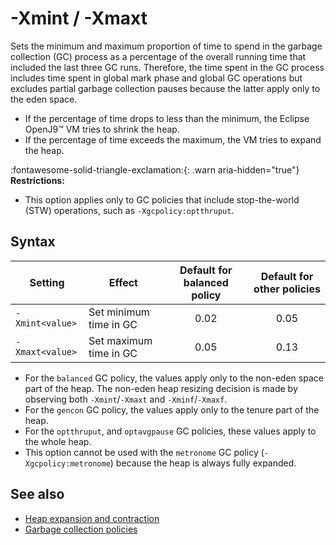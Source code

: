 <!--
* Copyright (c) 2017, 2024 IBM Corp. and others
*
* This program and the accompanying materials are made
* available under the terms of the Eclipse Public License 2.0
* which accompanies this distribution and is available at
* https://www.eclipse.org/legal/epl-2.0/ or the Apache
* License, Version 2.0 which accompanies this distribution and
* is available at https://www.apache.org/licenses/LICENSE-2.0.
*
* This Source Code may also be made available under the
* following Secondary Licenses when the conditions for such
* availability set forth in the Eclipse Public License, v. 2.0
* are satisfied: GNU General Public License, version 2 with
* the GNU Classpath Exception [1] and GNU General Public
* License, version 2 with the OpenJDK Assembly Exception [2].
*
* [1] https://www.gnu.org/software/classpath/license.html
* [2] https://openjdk.org/legal/assembly-exception.html
*
* SPDX-License-Identifier: EPL-2.0 OR Apache-2.0 OR GPL-2.0-only WITH Classpath-exception-2.0 OR GPL-2.0-only WITH OpenJDK-assembly-exception-1.0
-->

# -Xmint / -Xmaxt


Sets the minimum and maximum proportion of time to spend in the garbage collection (GC) process as a percentage of the overall running time that included the last three GC runs. Therefore, the time spent in the GC process includes time spent in global mark phase and global GC operations but excludes partial garbage collection pauses because the latter apply only to the eden space.

- If the percentage of time drops to less than the minimum, the Eclipse OpenJ9&trade; VM tries to shrink the heap.
- If the percentage of time exceeds the maximum, the VM tries to expand the heap.

:fontawesome-solid-triangle-exclamation:{: .warn aria-hidden="true"} **Restrictions:**

- This option applies only to GC policies that include stop-the-world (STW) operations, such as `-Xgcpolicy:optthruput`.  


## Syntax

| Setting        | Effect                 | Default for balanced policy|Default for other policies|
|----------------|------------------------|:---------:|:-------------------------------:|
|`-Xmint<value>` | Set minimum time in GC | 0.02    |0.05                          |
|`-Xmaxt<value>` | Set maximum time in GC | 0.05   |0.13                           |

- For the `balanced` GC policy, the values apply only to the non-eden space part of the heap. The non-eden heap resizing decision is made by observing both `-Xmint`/`-Xmaxt` and `-Xminf`/`-Xmaxf`.
- For the `gencon` GC policy, the values apply only to the tenure part of the heap.
- For the `optthruput`, and `optavgpause` GC policies, these values apply to the whole heap.
- This option cannot be used with the `metronome` GC policy (`-Xgcpolicy:metronome`) because the heap is always fully expanded.


## See also

- [Heap expansion and contraction](allocation.md#expansion-and-contraction)
- [Garbage collection policies](gc.md)

<!-- ==== END OF TOPIC ==== xmint.md ==== -->
<!-- ==== END OF TOPIC ==== xmaxt.md ==== -->
